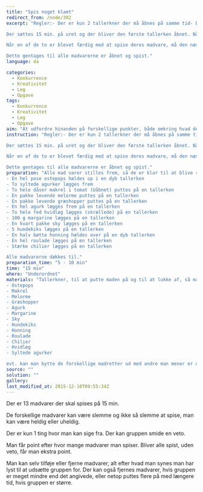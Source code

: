 ```yaml
---
title: "Spis noget klamt"
redirect_from: /node/302
excerpt: "Regler:- Der er kun 2 tallerkner der må åbnes på samme tid- Den person der bliver valgt til at spise den madvarer der gemmer sig, er den eneste der må spise madvaren- Når der bliver lukket op for madvaren, må der godt blive snakket om hvem der tager maden- Alle i gruppen skal mindst spise én madvarer. dvs. er man 10 i gruppen, skal alle 10 have spist en madvarer og tre fra gruppen spiser noget ekstra.- Man må smide en veto. Hvis vetoen bliver smidt SKAL alle andre madvarer spises. Man kan ikke trække vetoen tilbage når man først er gået videre til den næste madvare.

Der sættes 15 min. på uret og der bliver den første tallerken åbnet. Når første person er gået i gang med at spise må den næste tallerken blive åbnet.

Når en af de to er blevet færdig med at spise deres madvare, må den næste blive åbnet.

Dette gentages til alle madvarerne er åbnet og spist."
language: da

categories: 
  - Konkurrence
  - Kreativitet
  - Leg
  - Opgave
tags: 
  - Konkurrence
  - Kreativitet
  - Leg
  - Opgave
aim: "At udfordre hinanden på forskellige punkter, både omkring hvad der spises og med tidspres."
instruction: "Regler:- Der er kun 2 tallerkner der må åbnes på samme tid- Den person der bliver valgt til at spise den madvarer der gemmer sig, er den eneste der må spise madvaren- Når der bliver lukket op for madvaren, må der godt blive snakket om hvem der tager maden- Alle i gruppen skal mindst spise én madvarer. dvs. er man 10 i gruppen, skal alle 10 have spist en madvarer og tre fra gruppen spiser noget ekstra.- Man må smide en veto. Hvis vetoen bliver smidt SKAL alle andre madvarer spises. Man kan ikke trække vetoen tilbage når man først er gået videre til den næste madvare.

Der sættes 15 min. på uret og der bliver den første tallerken åbnet. Når første person er gået i gang med at spise må den næste tallerken blive åbnet.

Når en af de to er blevet færdig med at spise deres madvare, må den næste blive åbnet.

Dette gentages til alle madvarerne er åbnet og spist."
preparation: "Alle mad varer stilles frem, så de er klar til at blive spist. 
- En hel pose ostepops hældes op i en dyb tallerken
- To syltede agurker lægges frem
- To hele dåser makrel i tomat (Uåbnet) puttes på en tallerken 
- En pakke levende melorme puttes på en tallerken
- En pakke levende græshopper puttes på en tallerken 
- En hel agurk lægges frem på en tallerken
- To hele fed hvidløg lægges (skrællede) på en tallerken 
- 100 g margarine lægges på en tallerken
- En kvart pakke sky lægges på en tallerken
- 5 hundekiks lægges på en tallerken
- En halv bøtte honning hældes over på en dyb tallerken
- En hel roulade lægges på en tallerken
- Stærke chilier lægges på en tallerken

Alle madvarerne dækkes til."
preparation_time: "5 - 10 min"
time: "15 min"
where: "Underordnet"
materials: "Tallerkner, til at putte maden på og til at lukke af, så man ikke kan se hvad man skal spise
- Ostepops
- Makrel
- Melorme
- Græshopper 
- Agurk 
- Margarine 
- Sky
- Hundekiks
- Honning
- Roulade
- Chilier
- Hvidløg
- Syltede agurker

evt. kan man bytte de forskellige madretter ud med andre man mener er udfordrende"
source: ""
solution: ""
gallery:
last_modified_at: 2015-12-10T09:55:34Z
---
```

Der er 13 madvarer der skal spises på 15 min.

De forskellige madvarer kan være slemme og ikke så slemme at spise, man kan være heldig eller uheldig.

Der er kun 1 ting hvor man kan sige fra. Der kan gruppen smide en veto.

Man får point efter hvor mange madvarer man spiser. Bliver alle spist, uden veto, får man ekstra point.

Man kan selv tilføje eller fjerne madvarer, alt efter hvad man synes man har lyst til at udsætte gruppen for. Der kan også fjernes madvarer, hvis gruppen er meget mindre end det angivede, eller netop puttes flere på med længere tid, hvis gruppen er større.
